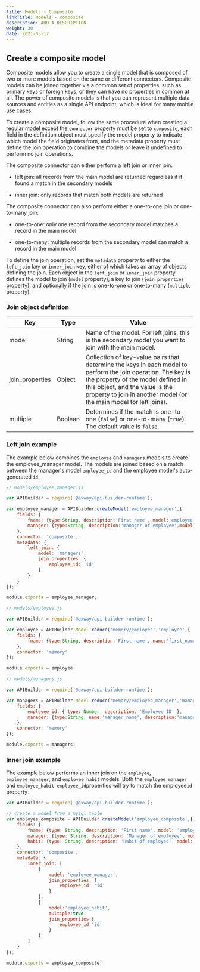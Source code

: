 ```yaml
---
title: Models - Composite
linkTitle: Models - composite
description: ADD A DESCRIPTION
weight: 30
date: 2021-05-17
---
```


## Create a composite model

Composite models allow you to create a single model that is composed of two or more models based on the same or different connectors. Composite models can be joined together via a common set of properties, such as primary keys or foreign keys, or they can have no properties in common at all. The power of composite models is that you can represent multiple data sources and entities as a single API endpoint, which is ideal for many mobile use cases.

To create a composite model, follow the same procedure when creating a regular model except the `connector` property must be set to `composite`, each field in the definition object must specify the model property to indicate which model the field originates from, and the metadata property must define the join operation to combine the models or leave it undefined to perform no join operations.

The composite connector can either perform a left join or inner join:

* left join: all records from the main model are returned regardless if it found a match in the secondary models

* inner join: only records that match both models are returned

The composite connector can also perform either a one-to-one join or one-to-many join:

* one-to-one: only one record from the secondary model matches a record in the main model

* one-to-many: multiple records from the secondary model can match a record in the main model

To define the join operation, set the `metadata` property to either the `left_join` key or `inner_join` key, either of which takes an array of objects defining the join. Each object in the `left_join` or `inner_join` property defines the model to join (`model` property), a key to join (`join_properties` property), and optionally if the join is one-to-one or one-to-many (`multiple` property).

### Join object definition

| Key | Type | Value |
| --- | --- | --- |
| model | String | Name of the model. For left joins, this is the secondary model you want to join with the main model. |
| join_properties | Object | Collection of key-value pairs that determine the keys in each model to perform the join operation. The key is the property of the model defined in this object, and the value is the property to join in another model (or the main model for left joins). |
| multiple | Boolean | Determines if the match is one-to-one (`false`) or one-to-many (`true`). The default value is `false`. |

### Left join example

The example below combines the `employee` and `managers` models to create the employee_manager model. The models are joined based on a match between the manager's model `employee_id` and the employee model's auto-generated `id`.

```javascript
// models/employee_manager.js

var APIBuilder = require('@axway/api-builder-runtime');

var employee_manager = APIBuilder.createModel('employee_manager',{
    fields: {
        fname: {type:String, description:'First name', model:'employee'},
        manager: {type:String, description:'manager of employee',model:'managers'}
    },
    connector: 'composite',
    metadata: {
        left_join: {
            model: 'managers',
            join_properties: {
                employee_id: 'id'
            }
        }
    }
});

module.exports = employee_manager;
```

```javascript
// models/employee.js

var APIBuilder = require('@axway/api-builder-runtime');

var employee = APIBuilder.Model.reduce('memory/employee','employee',{
    fields: {
        fname: {type:String, description:'First name', name:'first_name'}
    },
    connector: 'memory'
});

module.exports = employee;
```

```javascript
// models/managers.js

var APIBuilder = require('@axway/api-builder-runtime');

var managers = APIBuilder.Model.reduce('memory/employee_manager','managers',{
    fields: {
        employee_id: { type: Number, description: 'Employee ID' },
        manager: {type:String, name:'manager_name', description:'manager name'}
    },
    connector: 'memory'
});

module.exports = managers;
```

### Inner join example

The example below performs an inner join on the `employee`, `employee_manager`, and `employee_habit` models. Both the `employee_manager` and `employee_habit employee_id`properties will try to match the employee`id` property`.`

```javascript
var APIBuilder = require('@axway/api-builder-runtime');

// create a model from a mysql table
var employee_composite = APIBuilder.createModel('employee_composite',{
    fields: {
        fname: {type: String, description: 'First name', model: 'employee'},
        manager: {type: String, description: 'Manager of employee', model: 'employee_manager'},
        habit: {type: String, description: 'Habit of employee', model: 'employee_habit'}
    },
    connector: 'composite',
    metadata: {
        inner_join: [
            {
                model: 'employee_manager',
                join_properties: {
                    employee_id: 'id'
                }
            },
            {
                model:'employee_habit',
                multiple:true,
                join_properties:{
                    employee_id:'id'
                }
            }
        ]
    }
});

module.exports = employee_composite;
```
